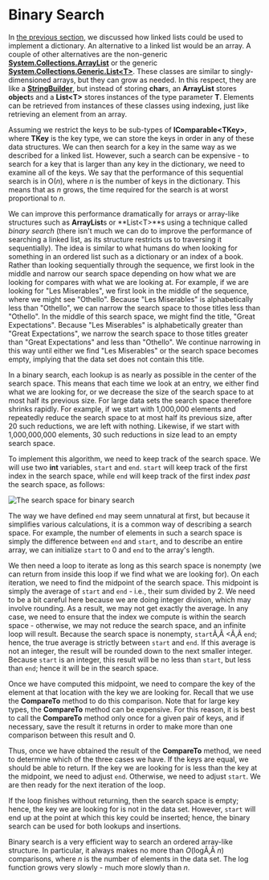 # Binary Search

In [the previous
section](http://people.cs.ksu.edu/~rhowell/DataStructures/redirect/dictionary-linked-lists),
we discussed how linked lists could be used to implement a dictionary.
An alternative to a linked list would be an array. A couple of other
alternatives are the non-generic
[**System.Collections.ArrayList**](http://msdn.microsoft.com/en-us/library/system.collections.arraylist.aspx)
or the generic
[**System.Collections.Generic.List\<T\>**](http://msdn.microsoft.com/en-us/library/6sh2ey19\(v=vs.110\).aspx).
These classes are similar to singly-dimensioned arrays, but they can
grow as needed. In this respect, they are like a
[**StringBuilder**](http://msdn.microsoft.com/en-us/library/system.text.stringbuilder\(v=vs.110\).aspx),
but instead of storing **char**s, an **ArrayList** stores **object**s
and a **List\<T\>** stores instances of the type parameter **T**.
Elements can be retrieved from instances of these classes using
indexing, just like retrieving an element from an array.

Assuming we restrict the keys to be sub-types of
**IComparable\<TKey\>**, where **TKey** is the key type, we can store
the keys in order in any of these data structures. We can then search
for a key in the same way as we described for a linked list. However,
such a search can be expensive - to search for a key that is larger than
any key in the dictionary, we need to examine all of the keys. We say
that the performance of this sequential search is in O(*n*), where *n*
is the number of keys in the dictionary. This means that as *n* grows,
the time required for the search is at worst proportional to *n*.

We can improve this performance dramatically for arrays or array-like
structures such as **ArrayList**s or **List\<T\>**s using a technique
called *binary search* (there isn't much we can do to improve the
performance of searching a linked list, as its structure restricts us to
traversing it sequentially). The idea is similar to what humans do when
looking for something in an ordered list such as a dictionary or an
index of a book. Rather than looking sequentially through the sequence,
we first look in the middle and narrow our search space depending on how
what we are looking for compares with what we are looking at. For
example, if we are looking for "Les Miserables", we first look in the
middle of the sequence, where we might see "Othello". Because "Les
Miserables" is alphabetically less than "Othello", we can narrow the
search space to those titles less than "Othello". In the middle of this
search space, we might find the title, "Great Expectations". Because
"Les Miserables" is alphabetically greater than "Great Expectations", we
narrow the search space to those titles greater than "Great
Expectations" and less than "Othello". We continue narrowing in this way
until either we find "Les Miserables" or the search space becomes empty,
implying that the data set does not contain this title.

In a binary search, each lookup is as nearly as possible in the center
of the search space. This means that each time we look at an entry, we
either find what we are looking for, or we decrease the size of the
search space to at most half its previous size. For large data sets the
search space therefore shrinks rapidly. For example, if we start with
1,000,000 elements and repeatedly reduce the search space to at most
half its previous size, after 20 such reductions, we are left with
nothing. Likewise, if we start with 1,000,000,000 elements, 30 such
reductions in size lead to an empty search space.

To implement this algorithm, we need to keep track of the search space.
We will use two **int** variables, `start` and `end`. `start` will keep
track of the first index in the search space, while `end` will keep
track of the first index *past* the search space, as follows:

![The search space for binary search](binary-search-space.jpg)

The way we have defined `end` may seem unnatural at first, but because
it simplifies various calculations, it is a common way of describing a
search space. For example, the number of elements in such a search space
is simply the difference between `end` and `start`, and to describe an
entire array, we can initialize `start` to 0 and `end` to the array's
length.

We then need a loop to iterate as long as this search space is nonempty
(we can return from inside this loop if we find what we are looking
for). On each iteration, we need to find the midpoint of the search
space. This midpoint is simply the average of `start` and `end` - i.e.,
their sum divided by 2. We need to be a bit careful here because we are
doing integer division, which may involve rounding. As a result, we may
not get exactly the average. In any case, we need to ensure that the
index we compute is within the search space - otherwise, we may not
reduce the search space, and an infinite loop will result. Because the
search space is nonempty, `start`Ã‚Â \<Ã‚Â `end`; hence, the true
average is strictly between `start` and `end`. If this average is not an
integer, the result will be rounded down to the next smaller integer.
Because `start` is an integer, this result will be no less than `start`,
but less than `end`; hence it will be in the search space.

Once we have computed this midpoint, we need to compare the key of the
element at that location with the key we are looking for. Recall that we
use the **CompareTo** method to do this comparison. Note that for large
key types, the **CompareTo** method can be expensive. For this reason,
it is best to call the **CompareTo** method only once for a given pair
of keys, and if necessary, save the result it returns in order to make
more than one comparison between this result and 0.

Thus, once we have obtained the result of the **CompareTo** method, we
need to determine which of the three cases we have. If the keys are
equal, we should be able to return. If the key we are looking for is
less than the key at the midpoint, we need to adjust `end`. Otherwise,
we need to adjust `start`. We are then ready for the next iteration of
the loop.

If the loop finishes without returning, then the search space is empty;
hence, the key we are looking for is not in the data set. However,
`start` will end up at the point at which this key could be inserted;
hence, the binary search can be used for both lookups and insertions.

Binary search is a very efficient way to search an ordered array-like
structure. In particular, it always makes no more than *O*(logÃ‚Â *n*)
comparisons, where *n* is the number of elements in the data set. The
log function grows very slowly - much more slowly than *n*.
